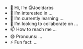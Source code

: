 - 👋 Hi, I’m @Joeldarbs
- 👀 I’m interested in ...
- 🌱 I’m currently learning ...
- 💞️ I’m looking to collaborate on ...
- 📫 How to reach me ...
- 😄 Pronouns: ...
- ⚡ Fun fact: ...

<!---
Joeldarbs/Joeldarbs is a ✨ special ✨ repository because its `README.md` (this file) appears on your GitHub profile.
You can click the Preview link to take a look at your changes.
--->
